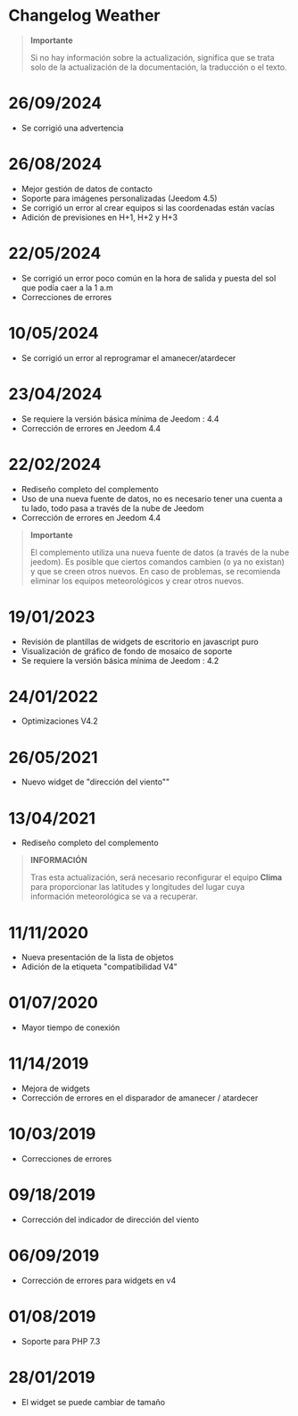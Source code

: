 # Changelog Weather

>**Importante**
>
>Si no hay información sobre la actualización, significa que se trata solo de la actualización de la documentación, la traducción o el texto.

# 26/09/2024

- Se corrigió una advertencia

# 26/08/2024

- Mejor gestión de datos de contacto
- Soporte para imágenes personalizadas (Jeedom 4.5)
- Se corrigió un error al crear equipos si las coordenadas están vacías
- Adición de previsiones en H+1, H+2 y H+3

# 22/05/2024

- Se corrigió un error poco común en la hora de salida y puesta del sol que podía caer a la 1 a.m
- Correcciones de errores

# 10/05/2024

- Se corrigió un error al reprogramar el amanecer/atardecer

# 23/04/2024

- Se requiere la versión básica mínima de Jeedom : 4.4
- Corrección de errores en Jeedom 4.4

# 22/02/2024

- Rediseño completo del complemento
- Uso de una nueva fuente de datos, no es necesario tener una cuenta a tu lado, todo pasa a través de la nube de Jeedom
- Corrección de errores en Jeedom 4.4

>**Importante**
>
>El complemento utiliza una nueva fuente de datos (a través de la nube jeedom). Es posible que ciertos comandos cambien (o ya no existan) y que se creen otros nuevos. En caso de problemas, se recomienda eliminar los equipos meteorológicos y crear otros nuevos.

# 19/01/2023

- Revisión de plantillas de widgets de escritorio en javascript puro
- Visualización de gráfico de fondo de mosaico de soporte
- Se requiere la versión básica mínima de Jeedom : 4.2

# 24/01/2022

- Optimizaciones V4.2

# 26/05/2021

- Nuevo widget de "dirección del viento""

# 13/04/2021

- Rediseño completo del complemento

>**INFORMACIÓN**
>
>Tras esta actualización, será necesario reconfigurar el equipo **Clima** para proporcionar las latitudes y longitudes del lugar cuya información meteorológica se va a recuperar.

# 11/11/2020

- Nueva presentación de la lista de objetos
- Adición de la etiqueta "compatibilidad V4"

# 01/07/2020

- Mayor tiempo de conexión

# 11/14/2019

- Mejora de widgets
- Corrección de errores en el disparador de amanecer / atardecer

# 10/03/2019

- Correcciones de errores

# 09/18/2019

- Corrección del indicador de dirección del viento

# 06/09/2019

- Corrección de errores para widgets en v4

# 01/08/2019

- Soporte para PHP 7.3

# 28/01/2019

- El widget se puede cambiar de tamaño
